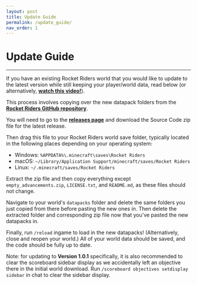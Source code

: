 ```yaml
---
layout: post
title: Update Guide
permalink: /update_guide/
nav_order: 1
---
```

# **Update Guide**
---

If you have an existing Rocket Riders world that you would like to update to the latest version while still keeping your player/world data, read below (or alternatively, **[watch this video!](https://www.youtube.com/watch?v=YMySv73cPu8)**).

This process involves copying over the new datapack folders from the **[Rocket Riders GitHub repository](https://github.com/ZeroniaServer/RocketRiders)**.

You will need to go to the **[releases page](https://github.com/ZeroniaServer/RocketRiders/releases)** and download the Source Code zip file for the latest release.

Then drag this file to your Rocket Riders world save folder, typically located in the following places depending on your operating system:
- Windows: `%APPDATA%\.minecraft\saves\Rocket Riders`
- macOS: `~/Library/Application Support/minecraft/saves/Rocket Riders`
- Linux: `~/.minecraft/saves/Rocket Riders`

Extract the zip file and then copy everything except `empty_advancements.zip`, `LICENSE.txt`, and `README.md`, as these files should not change.

Navigate to your world's `datapacks` folder and delete the same folders you just copied from there before pasting the new ones in. Then delete the extracted folder and corresponding zip file now that you've pasted the new datapacks in.

Finally, run `/reload` ingame to load in the new datapacks! (Alternatively, close and reopen your world.) All of your world data should be saved, and the code should be fully up to date.

Note: for updating to **Version 1.0.1** specifically, it is also recommended to clear the scoreboard sidebar display as we accidentally left an objective there in the initial world download. Run `/scoreboard objectives setdisplay sidebar` in chat to clear the sidebar display.